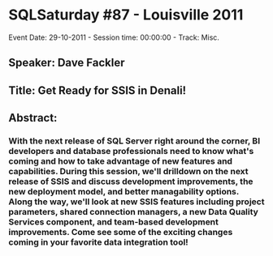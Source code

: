 # SQLSaturday #87 - Louisville 2011
Event Date: 29-10-2011 - Session time: 00:00:00 - Track: Misc.
## Speaker: Dave Fackler
## Title: Get Ready for SSIS in Denali!
## Abstract:
### With the next release of SQL Server right around the corner, BI developers and database professionals need to know what's coming and how to take advantage of new features and capabilities.  During this session, we'll drilldown on the next release of SSIS and discuss development improvements, the new deployment model, and better managability options.  Along the way, we'll look at new SSIS features including project parameters, shared connection managers, a new Data Quality Services component, and team-based development improvements.  Come see some of the exciting changes coming in your favorite data integration tool!
